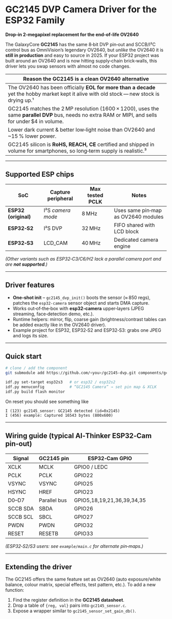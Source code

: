
# GC2145 DVP Camera Driver for the ESP32 Family

**Drop‑in 2‑megapixel replacement for the end‑of‑life OV2640**

The GalaxyCore **GC2145** has the same 8‑bit DVP pin‑out and SCCB/I²C
control bus as OmniVision’s legendary OV2640, but *unlike* the OV2640 it is
**still in production** and easy to source in 2025.  If your ESP32 project
was built around an OV2640 and is now hitting supply‑chain brick‑walls, this
driver lets you swap sensors with almost no code changes.

| Reason the GC2145 is a clean OV2640 alternative |
| --- |
| The OV2640 has been officially **EOL for more than a decade** yet the hobby market kept it alive with old stock — new stock is drying up.﻿¹ |
| GC2145 matches the 2 MP resolution (1600 × 1200), uses the same **parallel DVP** bus, needs no extra RAM or MIPI, and sells for under $4 in volume. |
| Lower dark current & better low‑light noise than OV2640 and ~15 % lower power. |
| GC2145 silicon is **RoHS, REACH, CE** certified and shipped in volume for smartphones, so long‑term supply is realistic.﻿³ |

---

## Supported ESP chips

| SoC | Capture peripheral | Max tested PCLK | Notes |
|-----|--------------------|-----------------|-------|
| **ESP32 (original)** | I²S *camera mode* | 8 MHz | Uses same pin‑map as OV2640 modules |
| **ESP32‑S2** | I²S DVP | 32 MHz | FIFO shared with LCD block |
| **ESP32‑S3** | LCD_CAM | 40 MHz | Dedicated camera engine |

*(Other variants such as ESP32‑C3/C6/H2 lack a parallel camera port and are **not supported**.)*

---

## Driver features

* **One‑shot init** – `gc2145_dvp_init()` boots the sensor (≈ 850 regs),
  patches the `esp32‑camera` sensor object and starts DMA capture.
* Works out‑of‑the‑box with **esp32‑camera** upper‑layers (JPEG streaming,
  face‑detection demo, etc.).
* Runtime helpers: mirror, flip, coarse gain (brightness/contrast tables
  can be added exactly like in the OV2640 driver).
* Example project for ESP32, ESP32‑S2 and ESP32‑S3: grabs one JPEG and logs
  its size.

---

## Quick start

```bash
# clone / add the component
git submodule add https://github.com/<you>/gc2145-dvp.git components/gc2145

idf.py set-target esp32s3   # or esp32 / esp32s2
idf.py menuconfig           # “GC2145 Camera” → set pin map & XCLK
idf.py build flash monitor
```

On reset you should see something like

```
I (123) gc2145_sensor: GC2145 detected (id=0x2145)
I (456) example: Captured 16543 bytes (800x600)
```

---

## Wiring guide (typical AI‑Thinker ESP32‑Cam pin‑out)

| Signal | GC2145 pin | ESP32‑Cam GPIO |
|--------|-----------|----------------|
| XCLK   | MCLK      | GPIO0 / LEDC |
| PCLK   | PCLK      | GPIO22 |
| VSYNC  | VSYNC     | GPIO25 |
| HSYNC  | HREF      | GPIO23 |
| D0–D7  | Parallel bus | GPIO5,18,19,21,36,39,34,35 |
| SCCB SDA | SBDA | GPIO26 |
| SCCB SCL | SBCL | GPIO27 |
| PWDN   | PWDN | GPIO32 |
| RESET  | RESETB | GPIO33 |

*(ESP32‑S2/S3 users: see `example/main.c` for alternate pin‑maps.)*

---

## Extending the driver

The GC2145 offers the same feature set as OV2640 (auto exposure/white
balance, colour matrix, special effects, test pattern, etc.).  To add a new
function:

1. Find the register definition in the **GC2145 datasheet**.
2. Drop a table of `{reg, val}` pairs into `gc2145_sensor.c`.
3. Expose a wrapper similar to `gc2145_sensor_set_gain_db()`.


